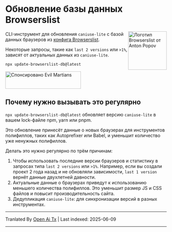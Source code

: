 # Обновление базы данных Browserslist

<img width="120" height="120" alt="Логотип Browserslist от Anton Popov"
     src="https://browsersl.ist/logo.svg" align="right">

CLI-инструмент для обновления `caniuse-lite` с базой данных браузеров
из [конфига Browserslist](https://github.com/browserslist/browserslist/).

Некоторые запросы, такие как `last 2 versions` или `>1%`, зависят от актуальных данных
из `caniuse-lite`.

```sh
npx update-browserslist-db@latest
```

<a href="https://evilmartians.com/?utm_source=update-browserslist-db">
  <img src="https://evilmartians.com/badges/sponsored-by-evil-martians.svg"
       alt="Спонсировано Evil Martians" width="236" height="54">
</a>

## Почему нужно вызывать это регулярно

`npx update-browserslist-db@latest` обновляет версию `caniuse-lite`
в вашем lock-файле npm, yarn или pnpm.

Это обновление принесёт данные о новых браузерах для инструментов полифиллов,
таких как Autoprefixer или Babel, и уменьшит количество уже ненужных полифиллов.

Делать это нужно регулярно по трём причинам:

1. Чтобы использовать последние версии браузеров и статистику в запросах типа
   `last 2 versions` или `>1%`. Например, если вы создали проект
   2 года назад и не обновляли зависимости, `last 1 version`
   вернёт данные двухлетней давности.
2. Актуальные данные о браузерах приведут к использованию меньшего количества полифиллов. Это уменьшит
   размер JS и CSS файлов и повысит производительность сайта.
3. Дедупликация `caniuse-lite`: для синхронизации версий в разных инструментах.

---

Tranlated By [Open Ai Tx](https://github.com/OpenAiTx/OpenAiTx) | Last indexed: 2025-06-09

---
